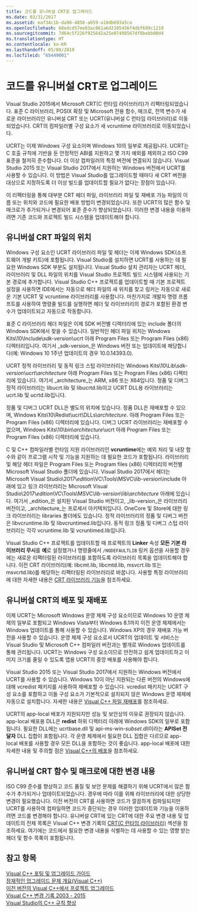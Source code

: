 ```yaml
---
title: 코드를 유니버설 CRT로 업그레이드
ms.date: 03/31/2017
ms.assetid: eaf34c1b-da98-4058-a059-a10db693a5ce
ms.openlocfilehash: 68edcd57ee03ac861a6d2105456f4dbf699c1210
ms.sourcegitcommit: 7d64c5f226f925642a25e07498567df8bebb00d4
ms.translationtype: HT
ms.contentlocale: ko-KR
ms.lasthandoff: 05/08/2019
ms.locfileid: "65449001"
---
```

# <a name="upgrade-your-code-to-the-universal-crt"></a>코드를 유니버설 CRT로 업그레이드

Visual Studio 2015에서 Microsoft CRT(C 런타임 라이브러리)가 리팩터링되었습니다. 표준 C 라이브러리, POSIX 확장 및 Microsoft 전용 함수, 매크로, 전역 변수가 새로운 라이브러리인 유니버설 CRT 또는 UCRT(유니버설 C 런타임 라이브러리)로 이동되었습니다. CRT의 컴파일러별 구성 요소가 새 vcruntime 라이브러리로 이동되었습니다.

UCRT는 이제 Windows 구성 요소이며 Windows 10의 일부로 제공됩니다. UCRT는 C 호출 규칙에 기반을 둔 안정적인 ABI를 지원하고 몇 가지 예외를 제외하고 ISO C99 표준을 철저히 준수합니다. 더 이상 컴파일러의 특정 버전에 연결되지 않습니다. Visual Studio 2015 또는 Visual Studio 2017에서 지원하는 Windows 버전에서 UCRT를 사용할 수 있습니다. 이 방법은 Visual Studio를 업그레이드할 때마다 새 CRT 버전을 대상으로 지정하도록 더 이상 빌드를 업데이트할 필요가 없다는 장점이 있습니다.

이 리팩터링을 통해 대부분 CRT 헤더 파일, 라이브러리 파일 및 재배포 가능 파일의 이름 또는 위치와 코드에 필요한 배포 방법이 변경되었습니다. 또한 UCRT의 많은 함수 및 매크로가 추가되거나 변경되어 표준 준수가 향상되었습니다. 이러한 변경 내용을 이용하려면 기존 코드와 프로젝트 빌드 시스템을 업데이트해야 합니다.

## <a name="where-to-find-the-universal-crt-files"></a>유니버설 CRT 파일의 위치

Windows 구성 요소인 UCRT 라이브러리 파일 및 헤더는 이제 Windows SDK(소프트웨어 개발 키트)에 포함됩니다. Visual Studio를 설치하면 UCRT를 사용하는 데 필요한 Windows SDK 부분도 설치됩니다. Visual Studio 설치 관리자는 UCRT 헤더, 라이브러리 및 DLL 파일의 위치를 Visual Studio 프로젝트 빌드 시스템에 사용되는 기본 경로에 추가합니다. Visual Studio C++ 프로젝트를 업데이트할 때 기본 프로젝트 설정을 사용하면 IDE에서는 자동으로 헤더 파일의 새 위치를 찾고 링커는 자동으로 새로운 기본 UCRT 및 vcruntime 라이브러리를 사용합니다. 마찬가지로 개발자 명령 프롬프트를 사용하여 명령줄 빌드를 실행하면 헤더 및 라이브러리의 경로가 포함된 환경 변수가 업데이트되고 자동으로 작동합니다.

표준 C 라이브러리 헤더 파일은 이제 SDK 버전별 디렉터리에 있는 include 폴더의 Windows SDK에서 찾을 수 있습니다. 일반적인 헤더 파일 위치는 Windows Kits\\10\\Include\\_sdk-version_\\ucrt 아래 Program Files 또는 Program Files (x86) 디렉터리입니다. 여기서 _sdk-version_은 Windows 버전 또는 업데이트에 해당합니다(예: Windows 10 1주년 업데이트의 경우 10.0.14393.0).

UCRT 정적 라이브러리 및 동적 링크 스텁 라이브러리는 Windows Kits\\10\\Lib\\_sdk-version_\\ucrt\\_architecture_ 아래 Program Files 또는 Program Files (x86) 디렉터리에 있습니다. 여기서 _architecture_는 ARM, x86 또는 X64입니다. 정품 및 디버그 정적 라이브러리는 libucrt.lib 및 libucrtd.lib이고 UCRT DLL용 라이브러리는 ucrt.lib 및 ucrtd.lib입니다.

정품 및 디버그 UCRT DLL은 별도의 위치에 있습니다. 정품 DLL은 재배포할 수 있으며, Windows Kits\\10\\Redist\\ucrt\\DLLs\\_architecture_\. 아래 Program Files 또는 Program Files (x86) 디렉터리에 있습니다. 디버그 UCRT 라이브러리는 재배포할 수 없으며, Windows Kits\\10\\bin\\_architecture_\\ucrt 아래 Program Files 또는 Program Files (x86) 디렉터리에 있습니다.

C 및 C++ 컴파일러별 런타임 지원 라이브러리인 **vcruntime**에는 예외 처리 및 내장 함수와 같이 프로그램 시작 및 기능을 지원하는 데 필요한 코드가 포함됩니다. 라이브러리 및 해당 헤더 파일은 Program Files 또는 Program files (x86) 디렉터리의 버전별 Microsoft Visual Studio 폴더에 있습니다. Visual Studio 2017에서 헤더는 Microsoft Visual Studio\\2017\\_edition_\\VC\\Tools\\MSVC\\_lib-version_\\include 아래에 있고 링크 라이브러리는 Microsoft Visual Studio\\2017\\_edition_\\VC\\Tools\\MSVC\\_lib-version_\\lib\\_architecture_ 아래에 있습니다. 여기서 _edition_은 설치된 Visual Studio 버전이고, _lib-version_은 라이브러리 버전이고, _architecture_는 프로세서 아키텍처입니다. OneCore 및 Store에 대한 링크 라이브러리는 libraries 폴더에도 있습니다. 정적 라이브러리의 정품 및 디버그 버전은 libvcruntime.lib 및 libvcruntimed.lib입니다. 동적 링크 정품 및 디버그 스텁 라이브러리는 각각 vcruntime.lib 및 vcruntimed.lib입니다.

Visual Studio C++ 프로젝트를 업데이트할 때 프로젝트의 **Linker** 속성 **모든 기본 라이브러리 무시**를 **예**로 설정했거나 명령줄에서 `/NODEFAULTLIB` 링커 옵션을 사용할 경우에는 새로운 리팩터링된 라이브러리를 포함하도록 라이브러리 목록을 업데이트해야 합니다. 이전 CRT 라이브러리(예: libcmt.lib, libcmtd.lib, msvcrt.lib 또는 msvcrtd.lib)를 해당하는 리팩터링된 라이브러리로 바꿉니다. 사용할 특정 라이브러리에 대한 자세한 내용은 [CRT 라이브러리 기능](../c-runtime-library/crt-library-features.md)을 참조하세요.

## <a name="deployment-and-redistribution-of-the-universal-crt"></a>유니버설 CRT의 배포 및 재배포

이제 UCRT는 Microsoft Windows 운영 체제 구성 요소이므로 Windows 10 운영 체제의 일부로 포함되고 Windows Vista부터 Windows 8.1까지 이전 운영 체제에서는 Windows 업데이트를 통해 사용할 수 있습니다. Windows XP의 경우 재배포 가능 버전을 사용할 수 있습니다. 운영 체제 구성 요소로서 UCRT의 업데이트 및 서비스는 Visual Studio 및 Microsoft C++ 컴파일러 버전과는 별개로 Windows 업데이트를 통해 관리됩니다. UCRT는 Windows 구성 요소이므로 안전하고 쉽게 업데이트하고 이미지 크기를 줄일 수 있도록 앱용 UCRT의 중앙 배포를 사용해야 합니다.

Visual Studio 2015 또는 Visual Studio 2017에서 지원하는 Windows 버전에서 UCRT를 사용할 수 있습니다. Windows 10이 아닌 지원되는 다른 버전의 Windows에 대해 vcredist 패키지를 사용하여 재배포할 수 있습니다. vcredist 패키지는 UCRT 구성 요소를 포함하고 이들 구성 요소가 기본적으로 설치되지 않은 Windows 운영 체제에 자동으로 설치합니다. 자세한 내용은 [Visual C++ 파일 재배포](../windows/redistributing-visual-cpp-files.md)를 참조하세요.

UCRT의 app-local 배포가 지원되지만 성능 및 보안상의 이유로 권장되지 않습니다. app-local 배포용 DLL은 **redist** 하위 디렉터리 아래에 Windows SDK의 일부로 포함됩니다. 필요한 DLL에는 ucrtbase.dll 및 api-ms-win-_subset_.dll이라는 **APISet 전달자** DLL 집합이 포함됩니다. 각 운영 체제에서 필요한 DLL 집합은 다르므로 app-local 배포를 사용할 경우 모든 DLL을 포함하는 것이 좋습니다. app-local 배포에 대한 자세한 내용 및 주의할 점은 [Visual C++의 배포](../windows/deployment-in-visual-cpp.md)을 참조하세요.

## <a name="changes-to-the-universal-crt-functions-and-macros"></a>유니버설 CRT 함수 및 매크로에 대한 변경 내용

ISO C99 준수를 향상하고 코드 품질 및 보안 문제를 해결하기 위해 UCRT에서 많은 함수가 추가되거나 업데이트되었습니다. 경우에 따라 이를 위해 라이브러리에 대한 상당한 변경이 필요했습니다. 이전 버전의 CRT를 사용하면 코드가 깔끔하게 컴파일되지만 UCRT를 사용하여 컴파일하면 코드가 중단되는 경우 이러한 업데이트와 기능을 이용하려면 코드를 변경해야 합니다. 유니버설 CRT에 있는 CRT에 대한 주요 변경 내용 및 업데이트의 전체 목록은 Visual C++ 변경 기록의 [CRT(C 런타임 라이브러리)](visual-cpp-change-history-2003-2015.md#BK_CRT) 섹션을 참조하세요. 여기에는 코드에서 필요한 변경 내용을 식별하는 데 사용할 수 있는 영향 받는 헤더 및 함수 목록이 포함됩니다.

## <a name="see-also"></a>참고 항목

[Visual C++ 포팅 및 업그레이드 가이드](visual-cpp-porting-and-upgrading-guide.md)<br/>
[잠재적인 업그레이드 문제 개요(Visual C++)](overview-of-potential-upgrade-issues-visual-cpp.md)<br/>
[이전 버전의 Visual C++에서 프로젝트 업그레이드](upgrading-projects-from-earlier-versions-of-visual-cpp.md)<br/>
[Visual C++ 변경 기록 2003 - 2015](visual-cpp-change-history-2003-2015.md)<br/>
[Visual Studio의 C++ 규칙 향상](../overview/cpp-conformance-improvements.md)
